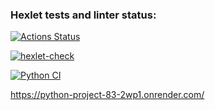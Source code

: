 ### Hexlet tests and linter status:
[![Actions Status](https://github.com/Marvv1ne/python-project-83/actions/workflows/hexlet-check.yml/badge.svg)](https://github.com/Marvv1ne/python-project-83/actions)

[![hexlet-check](https://github.com/Marvv1ne/python-project-83/actions/workflows/hexlet-check.yml/badge.svg)](https://github.com/Marvv1ne/python-project-83/actions/workflows/hexlet-check.yml)

[![Python CI](https://github.com/Marvv1ne/python-project-83/actions/workflows/python-ci.yml/badge.svg)](https://github.com/Marvv1ne/python-project-83/actions/workflows/python-ci.yml)

https://python-project-83-2wp1.onrender.com/